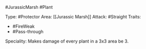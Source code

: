 #JurassicMarsh #Plant

Type: #Protector
Area: [[Jurassic Marsh]]
Attack: #Straight
Traits:
- #FireWeak
- #Pass-through

Speciality: Makes damage of every plant in a 3x3 area be 3.